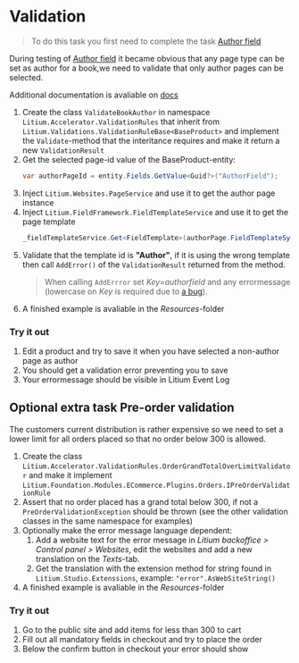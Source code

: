 # Validation

> To do this task you first need to complete the task [Author field](../Author%20field)

During testing of [Author field](../Author%20field) it became obvious that any page type can be set as author for a book,we need to validate that only author pages can be selected.

Additional documentation is avaliable on [docs](https://docs.litium.com/documentation/architecture/validation)

1. Create the class `ValidateBookAuthor` in namespace `Litium.Accelerator.ValidationRules` that inherit from
`Litium.Validations.ValidationRuleBase<BaseProduct>` and implement the `Validate`-method that the interitance requires and make it return a new `ValidationResult`
1. Get the selected page-id value of the BaseProduct-entity:
    ```C#
    var authorPageId = entity.Fields.GetValue<Guid?>("AuthorField");
    ```
1. Inject `Litium.Websites.PageService` and use it to get the author page instance
1. Inject `Litium.FieldFramework.FieldTemplateService` and use it to get the page template
    ```C#
    _fieldTemplateService.Get<FieldTemplate>(authorPage.FieldTemplateSystemId);
    ```
1. Validate that the template id is **"Author"**, if it is using the wrong template then call `AddError()` of the `ValidationResult` returned from the method.
    > When calling `AddErrror` set _Key=authorfield_ and any errormessage (lowercase on _Key_ is required due to [a bug](https://docs.litium.com/support/bugs/bug_details?id=50049)).
1. A finished example is avaliable in the _Resources_-folder

### Try it out

1. Edit a product and try to save it when you have selected a non-author page as author
1. You should get a validation error preventing you to save
1. Your errormessage should be visible in Litium Event Log

## Optional extra task Pre-order validation

The customers current distribution is rather expensive so we need to set a lower limit for all orders placed so that no order below 300 is allowed.

1. Create the class `Litium.Accelerator.ValidationRules.OrderGrandTotalOverLimitValidator` and make it implement `Litium.Foundation.Modules.ECommerce.Plugins.Orders.IPreOrderValidationRule`
1. Assert that no order placed has a grand total below 300, if not a `PreOrderValidationException` should be thrown (see the other validation classes in the same namespace for examples)
1. Optionally make the error message language dependent:
    1. Add a website text for the error message in _Litium backoffice > Control panel > Websites_, edit the websites and add a new translation on the _Texts_-tab.
    1. Get the translation with the extension method for string found in `Litium.Studio.Extenssions`, example: `"error".AsWebSiteString()`
1. A finished example is avaliable in the _Resources_-folder

### Try it out

1. Go to the public site and add items for less than 300 to cart
1. Fill out all mandatory fields in checkout and try to place the order
1. Below the confirm button in checkout your error should show